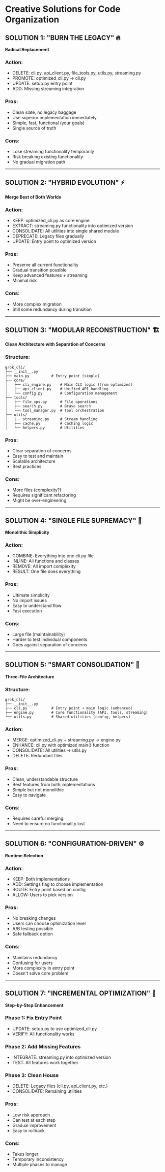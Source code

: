 # Creative Solutions for Code Organization

## SOLUTION 1: "BURN THE LEGACY" 🔥
**Radical Replacement**

### Action:
- DELETE: cli.py, api_client.py, file_tools.py, utils.py, streaming.py
- PROMOTE: optimized_cli.py → cli.py
- UPDATE: setup.py entry point
- ADD: Missing streaming integration

### Pros:
- Clean slate, no legacy baggage
- Use superior implementation immediately
- Simple, fast, functional (your goals)
- Single source of truth

### Cons:
- Lose streaming functionality temporarily
- Risk breaking existing functionality
- No gradual migration path

---

## SOLUTION 2: "HYBRID EVOLUTION" ⚡
**Merge Best of Both Worlds**

### Action:
- KEEP: optimized_cli.py as core engine
- EXTRACT: streaming.py functionality into optimized version
- CONSOLIDATE: All utilities into single shared module
- DEPRECATE: Legacy files gradually
- UPDATE: Entry point to optimized version

### Pros:
- Preserve all current functionality
- Gradual transition possible
- Keep advanced features + streaming
- Minimal risk

### Cons:
- More complex migration
- Still some redundancy during transition

---

## SOLUTION 3: "MODULAR RECONSTRUCTION" 🏗️
**Clean Architecture with Separation of Concerns**

### Structure:
```
grok_cli/
├── __init__.py
├── main.py          # Entry point (simple)
├── core/
│   ├── cli_engine.py    # Main CLI logic (from optimized)
│   ├── api_client.py    # Unified API handling
│   └── config.py        # Configuration management
├── tools/
│   ├── file_ops.py      # File operations
│   ├── search.py        # Brave search
│   └── tool_manager.py  # Tool orchestration
├── utils/
│   ├── streaming.py     # Stream handling
│   ├── cache.py         # Caching logic
│   └── helpers.py       # Utilities
```

### Pros:
- Clear separation of concerns
- Easy to test and maintain
- Scalable architecture
- Best practices

### Cons:
- More files (complexity?)
- Requires significant refactoring
- Might be over-engineering

---

## SOLUTION 4: "SINGLE FILE SUPREMACY" 📄
**Monolithic Simplicity**

### Action:
- COMBINE: Everything into one cli.py file
- INLINE: All functions and classes
- REMOVE: All import complexity
- RESULT: One file does everything

### Pros:
- Ultimate simplicity
- No import issues
- Easy to understand flow
- Fast execution

### Cons:
- Large file (maintainability)
- Harder to test individual components
- Goes against separation of concerns

---

## SOLUTION 5: "SMART CONSOLIDATION" 🎯
**Three-File Architecture**

### Structure:
```
grok_cli/
├── __init__.py
├── cli.py           # Entry point + main logic (enhanced)
├── engine.py        # Core functionality (API, tools, streaming)
└── utils.py         # Shared utilities (config, helpers)
```

### Action:
- MERGE: optimized_cli.py + streaming.py → engine.py
- ENHANCE: cli.py with optimized main() function
- CONSOLIDATE: All utilities → utils.py
- DELETE: Redundant files

### Pros:
- Clean, understandable structure
- Best features from both implementations
- Simple but not monolithic
- Easy to navigate

### Cons:
- Requires careful merging
- Need to ensure no functionality lost

---

## SOLUTION 6: "CONFIGURATION-DRIVEN" ⚙️
**Runtime Selection**

### Action:
- KEEP: Both implementations
- ADD: Settings flag to choose implementation
- ROUTE: Entry point based on config
- ALLOW: Users to pick version

### Pros:
- No breaking changes
- Users can choose optimization level
- A/B testing possible
- Safe fallback option

### Cons:
- Maintains redundancy
- Confusing for users
- More complexity in entry point
- Doesn't solve core problem

---

## SOLUTION 7: "INCREMENTAL OPTIMIZATION" 🔄
**Step-by-Step Enhancement**

### Phase 1: Fix Entry Point
- UPDATE: setup.py to use optimized_cli.py
- VERIFY: All functionality works

### Phase 2: Add Missing Features  
- INTEGRATE: streaming.py into optimized version
- TEST: All features work together

### Phase 3: Clean House
- DELETE: Legacy files (cli.py, api_client.py, etc.)
- CONSOLIDATE: Remaining utilities

### Pros:
- Low risk approach
- Can test at each step
- Gradual improvement
- Easy to rollback

### Cons:
- Takes longer
- Temporary inconsistency
- Multiple phases to manage